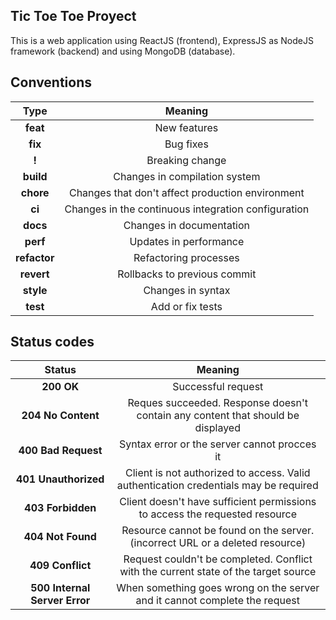 ## Tic Toe Toe Proyect

This is a web application using ReactJS (frontend), ExpressJS as NodeJS framework (backend) and using MongoDB (database).

## Conventions

|     Type     |                       Meaning                       |
| :----------: | :-------------------------------------------------: |
|   **feat**   |                    New features                     |
|   **fix**    |                      Bug fixes                      |
|    **!**     |                   Breaking change                   |
|  **build**   |            Changes in compilation system            |
|  **chore**   |  Changes that don't affect production environment   |
|    **ci**    | Changes in the continuous integration configuration |
|   **docs**   |              Changes in documentation               |
|   **perf**   |               Updates in performance                |
| **refactor** |                Refactoring processes                |
|  **revert**  |            Rollbacks to previous commit             |
|  **style**   |                  Changes in syntax                  |
|   **test**   |                  Add or fix tests                   |

## Status codes

|            Status             |                                       Meaning                                        |
| :---------------------------: | :----------------------------------------------------------------------------------: |
|          **200 OK**           |                                  Successful request                                  |
|      **204 No Content**       |   Reques succeeded. Response doesn't contain any content that should be displayed    |
|      **400 Bad Request**      |                     Syntax error or the server cannot procces it                     |
|     **401 Unauthorized**      | Client is not authorized to access. Valid authentication credentials may be required |
|       **403 Forbidden**       |     Client doesn't have sufficient permissions to access the requested resource      |
|       **404 Not Found**       |    Resource cannot be found on the server. (incorrect URL or a deleted resource)     |
|       **409 Conflict**        | Request couldn't be completed. Conflict with the current state of the target source  |
| **500 Internal Server Error** |      When something goes wrong on the server and it cannot complete the request      |
